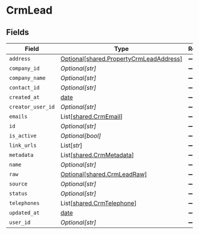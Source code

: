 # CrmLead


## Fields

| Field                                                                                    | Type                                                                                     | Required                                                                                 | Description                                                                              |
| ---------------------------------------------------------------------------------------- | ---------------------------------------------------------------------------------------- | ---------------------------------------------------------------------------------------- | ---------------------------------------------------------------------------------------- |
| `address`                                                                                | [Optional[shared.PropertyCrmLeadAddress]](../../models/shared/propertycrmleadaddress.md) | :heavy_minus_sign:                                                                       | N/A                                                                                      |
| `company_id`                                                                             | *Optional[str]*                                                                          | :heavy_minus_sign:                                                                       | N/A                                                                                      |
| `company_name`                                                                           | *Optional[str]*                                                                          | :heavy_minus_sign:                                                                       | N/A                                                                                      |
| `contact_id`                                                                             | *Optional[str]*                                                                          | :heavy_minus_sign:                                                                       | N/A                                                                                      |
| `created_at`                                                                             | [date](https://docs.python.org/3/library/datetime.html#date-objects)                     | :heavy_minus_sign:                                                                       | N/A                                                                                      |
| `creator_user_id`                                                                        | *Optional[str]*                                                                          | :heavy_minus_sign:                                                                       | N/A                                                                                      |
| `emails`                                                                                 | List[[shared.CrmEmail](../../models/shared/crmemail.md)]                                 | :heavy_minus_sign:                                                                       | N/A                                                                                      |
| `id`                                                                                     | *Optional[str]*                                                                          | :heavy_minus_sign:                                                                       | N/A                                                                                      |
| `is_active`                                                                              | *Optional[bool]*                                                                         | :heavy_minus_sign:                                                                       | N/A                                                                                      |
| `link_urls`                                                                              | List[*str*]                                                                              | :heavy_minus_sign:                                                                       | N/A                                                                                      |
| `metadata`                                                                               | List[[shared.CrmMetadata](../../models/shared/crmmetadata.md)]                           | :heavy_minus_sign:                                                                       | N/A                                                                                      |
| `name`                                                                                   | *Optional[str]*                                                                          | :heavy_minus_sign:                                                                       | N/A                                                                                      |
| `raw`                                                                                    | [Optional[shared.CrmLeadRaw]](../../models/shared/crmleadraw.md)                         | :heavy_minus_sign:                                                                       | N/A                                                                                      |
| `source`                                                                                 | *Optional[str]*                                                                          | :heavy_minus_sign:                                                                       | N/A                                                                                      |
| `status`                                                                                 | *Optional[str]*                                                                          | :heavy_minus_sign:                                                                       | N/A                                                                                      |
| `telephones`                                                                             | List[[shared.CrmTelephone](../../models/shared/crmtelephone.md)]                         | :heavy_minus_sign:                                                                       | N/A                                                                                      |
| `updated_at`                                                                             | [date](https://docs.python.org/3/library/datetime.html#date-objects)                     | :heavy_minus_sign:                                                                       | N/A                                                                                      |
| `user_id`                                                                                | *Optional[str]*                                                                          | :heavy_minus_sign:                                                                       | N/A                                                                                      |